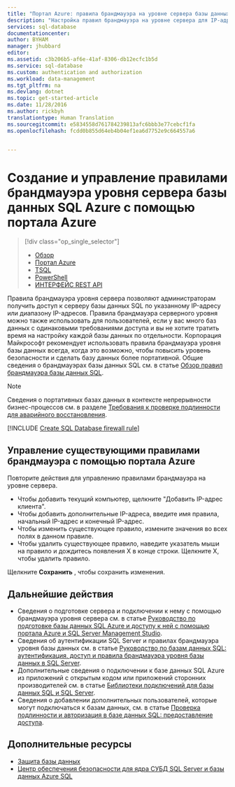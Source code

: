 ```yaml
---
title: "Портал Azure: правила брандмауэра на уровне сервера базы данных SQL Azure | Документация Майкрософт"
description: "Настройка правил брандмауэра на уровне сервера для IP-адресов для доступа к серверам SQL Azure с помощью портала Azure."
services: sql-database
documentationcenter: 
author: BYHAM
manager: jhubbard
editor: 
ms.assetid: c3b206b5-af6e-41af-8306-db12ecfc1b5d
ms.service: sql-database
ms.custom: authentication and authorization
ms.workload: data-management
ms.tgt_pltfrm: na
ms.devlang: dotnet
ms.topic: get-started-article
ms.date: 11/28/2016
ms.author: rickbyh
translationtype: Human Translation
ms.sourcegitcommit: e5834558d761784239813afc6bbb3e77cebcf1fa
ms.openlocfilehash: fcdd0b855d64eb4b04ef1ea6d7752e9c664557a6


---
```

# <a name="create-and-manage-azure-sql-database-server-level-firewall-rules-using-the-azure-portal"></a>Создание и управление правилами брандмауэра уровня сервера базы данных SQL Azure с помощью портала Azure
> [!div class="op_single_selector"]
> * [Обзор](sql-database-firewall-configure.md)
> * [Портал Azure](sql-database-configure-firewall-settings.md)
> * [TSQL](sql-database-configure-firewall-settings-tsql.md)
> * [PowerShell](sql-database-configure-firewall-settings-powershell.md)
> * [ИНТЕРФЕЙС REST API](sql-database-configure-firewall-settings-rest.md)
> 

Правила брандмауэра уровня сервера позволяют администраторам получить доступ к серверу базы данных SQL по указанному IP-адресу или диапазону IP-адресов. Правила брандмауэра серверного уровня можно также использовать для пользователей, если у вас много баз данных с одинаковыми требованиями доступа и вы не хотите тратить время на настройку каждой базы данных по отдельности. Корпорация Майкрософт рекомендует использовать правила брандмауэра уровня базы данных всегда, когда это возможно, чтобы повысить уровень безопасности и сделать базу данных более портативной. Общие сведения о брандмауэрах базы данных SQL см. в статье [Обзор правил брандмауэра базы данных SQL](sql-database-firewall-configure.md).

> [!Note]
> Сведения о портативных базах данных в контексте непрерывности бизнес-процессов см. в разделе [Требования к проверке подлинности для аварийного восстановления](sql-database-geo-replication-security-config.md).
>

[!INCLUDE [Create SQL Database firewall rule](../../includes/sql-database-create-new-server-firewall-portal.md)]

## <a name="manage-existing-server-level-firewall-rules-through-the-azure-portal"></a>Управление существующими правилами брандмауэра с помощью портала Azure
Повторите действия для управлению правилами брандмауэра на уровне сервера.

* Чтобы добавить текущий компьютер, щелкните "Добавить IP-адрес клиента".
* Чтобы добавить дополнительные IP-адреса, введите имя правила, начальный IP-адрес и конечный IP-адрес.
* Чтобы изменить существующее правило, измените значения во всех полях в данном правиле.
* Чтобы удалить существующее правило, наведите указатель мыши на правило и дождитесь появления X в конце строки. Щелкните X, чтобы удалить правило.

Щелкните **Сохранить** , чтобы сохранить изменения.

## <a name="next-steps"></a>Дальнейшие действия

- Сведения о подготовке сервера и подключении к нему с помощью брандмауэра уровня сервера см. в статье [Руководство по подготовке базы данных SQL Azure и доступу к ней с помощью портала Azure и SQL Server Management Studio](sql-database-get-started.md).
- Сведения об аутентификации SQL Server и правилах брандмауэра уровня базы данных см. в статье [Руководство по базам данных SQL: аутентификация, доступ и правила брандмауэра уровня базы данных в SQL Server](sql-database-control-access-sql-authentication-get-started.md).
- Дополнительные сведения о подключении к базе данных SQL Azure из приложений с открытым кодом или приложений сторонних производителей см. в статье [Библиотеки подключений для базы данных SQL и SQL Server](https://msdn.microsoft.com/library/azure/ee336282.aspx).
- Сведения о добавлении дополнительных пользователей, которые могут подключаться к базам данных, см. в статье [Проверка подлинности и авторизация в базе данных SQL: предоставление доступа](https://msdn.microsoft.com/library/azure/ee336235.aspx).

## <a name="additional-resources"></a>Дополнительные ресурсы
* [Защита базы данных](sql-database-security-overview.md)   
* [Центр обеспечения безопасности для ядра СУБД SQL Server и базы данных Azure SQL](https://msdn.microsoft.com/library/bb510589)   






<!--HONumber=Feb17_HO1-->


